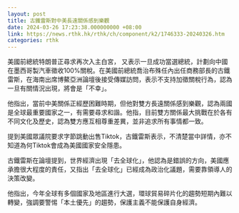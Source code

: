```yaml
---
layout: post
title: 古鐵雷斯對中美長遠關係感到樂觀
date: 2024-03-26 17:23:38.000000000 +08:00
link: https://news.rthk.hk/rthk/ch/component/k2/1746333-20240326.htm
categories: rthk
---
```


美國前總統特朗普正尋求再次入主白宮， 又表示一旦成功當選總統，計劃向中國在墨西哥製汽車徵收100%關稅。在美國前總統喬治布殊任內出任商務部長的古鐵雷斯，在海南出席博鰲亞洲論壇後接受傳媒訪問，表示不支持加徵關稅行為，認為一旦有關情況出現，將會是「不幸」。

他指出，當前中美關係正經歷困難時期，但他對雙方長遠關係感到樂觀，認為兩國是全球最重要國家之一，有需要尋求和諧。他指，目前雙方關係最大挑戰在於各有不同文化及歷史，認為雙方應互相尊重差異，並非追求所有事情都一致。

提到美國眾議院要求字節跳動出售Tiktok，古鐵雷斯表示，不清楚當中詳情，亦不知道為何Tiktok會成為美國國家安全隱患。

古鐵雷斯在論壇提到，世界經濟出現「去全球化」，他認為是錯誤的方向，美國應承擔很大程度的責任，又指出「去全球化」已經成為政治化議題，需要靠領導人的決策改變。

他指出，今年全球有多個國家及地區進行大選，環球貿易碎片化的趨勢短期內難以轉變，強調要警惕「本土優先」的趨勢，保護主義不能保護自身經濟。

